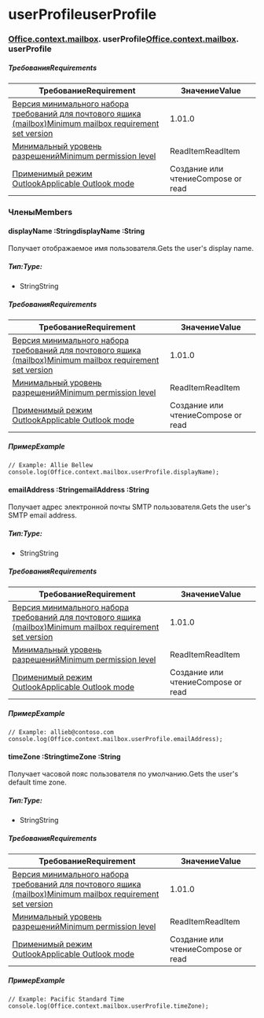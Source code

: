 
# <a name="userprofile"></a><span data-ttu-id="c14d4-101">userProfile</span><span class="sxs-lookup"><span data-stu-id="c14d4-101">userProfile</span></span>

### <span data-ttu-id="c14d4-p101">[Office](Office.md)[.context](Office.context.md)[.mailbox](Office.context.mailbox.md). userProfile</span><span class="sxs-lookup"><span data-stu-id="c14d4-p101">[Office](Office.md)[.context](Office.context.md)[.mailbox](Office.context.mailbox.md). userProfile</span></span>

##### <a name="requirements"></a><span data-ttu-id="c14d4-104">Требования</span><span class="sxs-lookup"><span data-stu-id="c14d4-104">Requirements</span></span>

|<span data-ttu-id="c14d4-105">Требование</span><span class="sxs-lookup"><span data-stu-id="c14d4-105">Requirement</span></span>| <span data-ttu-id="c14d4-106">Значение</span><span class="sxs-lookup"><span data-stu-id="c14d4-106">Value</span></span>|
|---|---|
|[<span data-ttu-id="c14d4-107">Версия минимального набора требований для почтового ящика (mailbox)</span><span class="sxs-lookup"><span data-stu-id="c14d4-107">Minimum mailbox requirement set version</span></span>](/office/dev/add-ins/reference/requirement-sets/outlook-api-requirement-sets)| <span data-ttu-id="c14d4-108">1.0</span><span class="sxs-lookup"><span data-stu-id="c14d4-108">1.0</span></span>|
|[<span data-ttu-id="c14d4-109">Минимальный уровень разрешений</span><span class="sxs-lookup"><span data-stu-id="c14d4-109">Minimum permission level</span></span>](https://docs.microsoft.com/outlook/add-ins/understanding-outlook-add-in-permissions)| <span data-ttu-id="c14d4-110">ReadItem</span><span class="sxs-lookup"><span data-stu-id="c14d4-110">ReadItem</span></span>|
|[<span data-ttu-id="c14d4-111">Применимый режим Outlook</span><span class="sxs-lookup"><span data-stu-id="c14d4-111">Applicable Outlook mode</span></span>](https://docs.microsoft.com/outlook/add-ins/#extension-points)| <span data-ttu-id="c14d4-112">Создание или чтение</span><span class="sxs-lookup"><span data-stu-id="c14d4-112">Compose or read</span></span>|

### <a name="members"></a><span data-ttu-id="c14d4-113">Члены</span><span class="sxs-lookup"><span data-stu-id="c14d4-113">Members</span></span>

####  <a name="displayname-string"></a><span data-ttu-id="c14d4-114">displayName :String</span><span class="sxs-lookup"><span data-stu-id="c14d4-114">displayName :String</span></span>

<span data-ttu-id="c14d4-115">Получает отображаемое имя пользователя.</span><span class="sxs-lookup"><span data-stu-id="c14d4-115">Gets the user's display name.</span></span>

##### <a name="type"></a><span data-ttu-id="c14d4-116">Тип:</span><span class="sxs-lookup"><span data-stu-id="c14d4-116">Type:</span></span>

*   <span data-ttu-id="c14d4-117">String</span><span class="sxs-lookup"><span data-stu-id="c14d4-117">String</span></span>

##### <a name="requirements"></a><span data-ttu-id="c14d4-118">Требования</span><span class="sxs-lookup"><span data-stu-id="c14d4-118">Requirements</span></span>

|<span data-ttu-id="c14d4-119">Требование</span><span class="sxs-lookup"><span data-stu-id="c14d4-119">Requirement</span></span>| <span data-ttu-id="c14d4-120">Значение</span><span class="sxs-lookup"><span data-stu-id="c14d4-120">Value</span></span>|
|---|---|
|[<span data-ttu-id="c14d4-121">Версия минимального набора требований для почтового ящика (mailbox)</span><span class="sxs-lookup"><span data-stu-id="c14d4-121">Minimum mailbox requirement set version</span></span>](/office/dev/add-ins/reference/requirement-sets/outlook-api-requirement-sets)| <span data-ttu-id="c14d4-122">1.0</span><span class="sxs-lookup"><span data-stu-id="c14d4-122">1.0</span></span>|
|[<span data-ttu-id="c14d4-123">Минимальный уровень разрешений</span><span class="sxs-lookup"><span data-stu-id="c14d4-123">Minimum permission level</span></span>](https://docs.microsoft.com/outlook/add-ins/understanding-outlook-add-in-permissions)| <span data-ttu-id="c14d4-124">ReadItem</span><span class="sxs-lookup"><span data-stu-id="c14d4-124">ReadItem</span></span>|
|[<span data-ttu-id="c14d4-125">Применимый режим Outlook</span><span class="sxs-lookup"><span data-stu-id="c14d4-125">Applicable Outlook mode</span></span>](https://docs.microsoft.com/outlook/add-ins/#extension-points)| <span data-ttu-id="c14d4-126">Создание или чтение</span><span class="sxs-lookup"><span data-stu-id="c14d4-126">Compose or read</span></span>|

##### <a name="example"></a><span data-ttu-id="c14d4-127">Пример</span><span class="sxs-lookup"><span data-stu-id="c14d4-127">Example</span></span>

```
// Example: Allie Bellew
console.log(Office.context.mailbox.userProfile.displayName);
```

####  <a name="emailaddress-string"></a><span data-ttu-id="c14d4-128">emailAddress :String</span><span class="sxs-lookup"><span data-stu-id="c14d4-128">emailAddress :String</span></span>

<span data-ttu-id="c14d4-129">Получает адрес электронной почты SMTP пользователя.</span><span class="sxs-lookup"><span data-stu-id="c14d4-129">Gets the user's SMTP email address.</span></span>

##### <a name="type"></a><span data-ttu-id="c14d4-130">Тип:</span><span class="sxs-lookup"><span data-stu-id="c14d4-130">Type:</span></span>

*   <span data-ttu-id="c14d4-131">String</span><span class="sxs-lookup"><span data-stu-id="c14d4-131">String</span></span>

##### <a name="requirements"></a><span data-ttu-id="c14d4-132">Требования</span><span class="sxs-lookup"><span data-stu-id="c14d4-132">Requirements</span></span>

|<span data-ttu-id="c14d4-133">Требование</span><span class="sxs-lookup"><span data-stu-id="c14d4-133">Requirement</span></span>| <span data-ttu-id="c14d4-134">Значение</span><span class="sxs-lookup"><span data-stu-id="c14d4-134">Value</span></span>|
|---|---|
|[<span data-ttu-id="c14d4-135">Версия минимального набора требований для почтового ящика (mailbox)</span><span class="sxs-lookup"><span data-stu-id="c14d4-135">Minimum mailbox requirement set version</span></span>](/office/dev/add-ins/reference/requirement-sets/outlook-api-requirement-sets)| <span data-ttu-id="c14d4-136">1.0</span><span class="sxs-lookup"><span data-stu-id="c14d4-136">1.0</span></span>|
|[<span data-ttu-id="c14d4-137">Минимальный уровень разрешений</span><span class="sxs-lookup"><span data-stu-id="c14d4-137">Minimum permission level</span></span>](https://docs.microsoft.com/outlook/add-ins/understanding-outlook-add-in-permissions)| <span data-ttu-id="c14d4-138">ReadItem</span><span class="sxs-lookup"><span data-stu-id="c14d4-138">ReadItem</span></span>|
|[<span data-ttu-id="c14d4-139">Применимый режим Outlook</span><span class="sxs-lookup"><span data-stu-id="c14d4-139">Applicable Outlook mode</span></span>](https://docs.microsoft.com/outlook/add-ins/#extension-points)| <span data-ttu-id="c14d4-140">Создание или чтение</span><span class="sxs-lookup"><span data-stu-id="c14d4-140">Compose or read</span></span>|

##### <a name="example"></a><span data-ttu-id="c14d4-141">Пример</span><span class="sxs-lookup"><span data-stu-id="c14d4-141">Example</span></span>

```
// Example: allieb@contoso.com
console.log(Office.context.mailbox.userProfile.emailAddress);
```

####  <a name="timezone-string"></a><span data-ttu-id="c14d4-142">timeZone :String</span><span class="sxs-lookup"><span data-stu-id="c14d4-142">timeZone :String</span></span>

<span data-ttu-id="c14d4-143">Получает часовой пояс пользователя по умолчанию.</span><span class="sxs-lookup"><span data-stu-id="c14d4-143">Gets the user's default time zone.</span></span>

##### <a name="type"></a><span data-ttu-id="c14d4-144">Тип:</span><span class="sxs-lookup"><span data-stu-id="c14d4-144">Type:</span></span>

*   <span data-ttu-id="c14d4-145">String</span><span class="sxs-lookup"><span data-stu-id="c14d4-145">String</span></span>

##### <a name="requirements"></a><span data-ttu-id="c14d4-146">Требования</span><span class="sxs-lookup"><span data-stu-id="c14d4-146">Requirements</span></span>

|<span data-ttu-id="c14d4-147">Требование</span><span class="sxs-lookup"><span data-stu-id="c14d4-147">Requirement</span></span>| <span data-ttu-id="c14d4-148">Значение</span><span class="sxs-lookup"><span data-stu-id="c14d4-148">Value</span></span>|
|---|---|
|[<span data-ttu-id="c14d4-149">Версия минимального набора требований для почтового ящика (mailbox)</span><span class="sxs-lookup"><span data-stu-id="c14d4-149">Minimum mailbox requirement set version</span></span>](/office/dev/add-ins/reference/requirement-sets/outlook-api-requirement-sets)| <span data-ttu-id="c14d4-150">1.0</span><span class="sxs-lookup"><span data-stu-id="c14d4-150">1.0</span></span>|
|[<span data-ttu-id="c14d4-151">Минимальный уровень разрешений</span><span class="sxs-lookup"><span data-stu-id="c14d4-151">Minimum permission level</span></span>](https://docs.microsoft.com/outlook/add-ins/understanding-outlook-add-in-permissions)| <span data-ttu-id="c14d4-152">ReadItem</span><span class="sxs-lookup"><span data-stu-id="c14d4-152">ReadItem</span></span>|
|[<span data-ttu-id="c14d4-153">Применимый режим Outlook</span><span class="sxs-lookup"><span data-stu-id="c14d4-153">Applicable Outlook mode</span></span>](https://docs.microsoft.com/outlook/add-ins/#extension-points)| <span data-ttu-id="c14d4-154">Создание или чтение</span><span class="sxs-lookup"><span data-stu-id="c14d4-154">Compose or read</span></span>|

##### <a name="example"></a><span data-ttu-id="c14d4-155">Пример</span><span class="sxs-lookup"><span data-stu-id="c14d4-155">Example</span></span>

```
// Example: Pacific Standard Time
console.log(Office.context.mailbox.userProfile.timeZone);
```